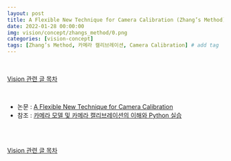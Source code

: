 ```yaml
---
layout: post
title: A Flexible New Technique for Camera Calibration (Zhang’s Method)
date: 2022-01-28 00:00:00
img: vision/concept/zhangs_method/0.png
categories: [vision-concept] 
tags: [Zhang’s Method, 카메라 캘리브레이션, Camera Calibration] # add tag
---
```


<br>

[Vision 관련 글 목차](https://gaussian37.github.io/vision-concept-table/)

<br>

- 논문 : [A Flexible New Technique for Camera Calibration](https://www.microsoft.com/en-us/research/wp-content/uploads/2016/02/tr98-71.pdf)
- 참조 : [카메라 모델 및 카메라 캘리브레이션의 이해와 Python 실습](https://gaussian37.github.io/vision-concept-calibration/)

<br>








<br>

[Vision 관련 글 목차](https://gaussian37.github.io/vision-concept-table/)

<br>
